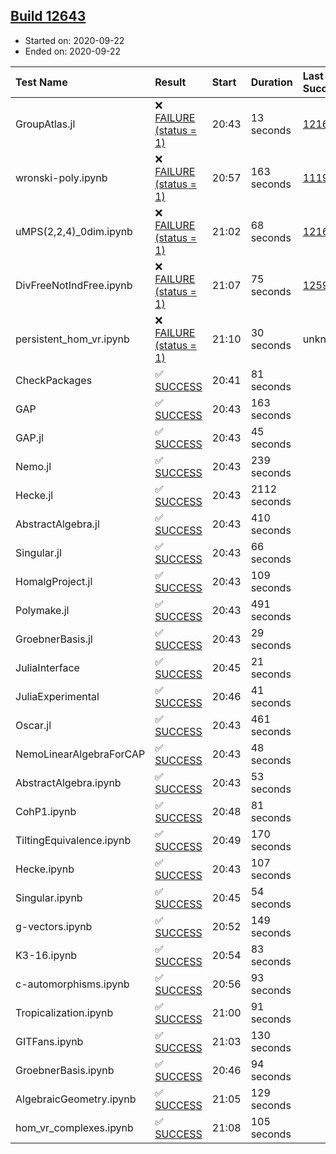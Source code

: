 ## [Build 12643](https://oscarci.mathematik.uni-kl.de/job/oscar/12643/)

* Started on: 2020-09-22
* Ended on: 2020-09-22

| Test Name    | Result | Start | Duration | Last Success | First Failure |
|:-------------|:-------|:------|:---------|:-------------|:--------------|
| GroupAtlas.jl | ❌ [FAILURE (status = 1)](https://oscarci.mathematik.uni-kl.de/job/oscar/12643/artifact/logs/build-12643/GroupAtlas.jl.log) | 20:43 | 13 seconds | [12167](https://oscarci.mathematik.uni-kl.de/job/oscar/12167/) | [12168](https://oscarci.mathematik.uni-kl.de/job/oscar/12168/) |
| wronski-poly.ipynb | ❌ [FAILURE (status = 1)](https://oscarci.mathematik.uni-kl.de/job/oscar/12643/artifact/logs/build-12643/wronski-poly.ipynb.log) | 20:57 | 163 seconds | [11192](https://oscarci.mathematik.uni-kl.de/job/oscar/11192/) | [11193](https://oscarci.mathematik.uni-kl.de/job/oscar/11193/) |
| uMPS(2,2,4)_0dim.ipynb | ❌ [FAILURE (status = 1)](https://oscarci.mathematik.uni-kl.de/job/oscar/12643/artifact/logs/build-12643/uMPS-2-2-4-_0dim.ipynb.log) | 21:02 | 68 seconds | [12167](https://oscarci.mathematik.uni-kl.de/job/oscar/12167/) | [12168](https://oscarci.mathematik.uni-kl.de/job/oscar/12168/) |
| DivFreeNotIndFree.ipynb | ❌ [FAILURE (status = 1)](https://oscarci.mathematik.uni-kl.de/job/oscar/12643/artifact/logs/build-12643/DivFreeNotIndFree.ipynb.log) | 21:07 | 75 seconds | [12594](https://oscarci.mathematik.uni-kl.de/job/oscar/12594/) | [12595](https://oscarci.mathematik.uni-kl.de/job/oscar/12595/) |
| persistent_hom_vr.ipynb | ❌ [FAILURE (status = 1)](https://oscarci.mathematik.uni-kl.de/job/oscar/12643/artifact/logs/build-12643/persistent_hom_vr.ipynb.log) | 21:10 | 30 seconds | unknown | unknown |
| CheckPackages | ✅ [SUCCESS](https://oscarci.mathematik.uni-kl.de/job/oscar/12643/artifact/logs/build-12643/CheckPackages.log) | 20:41 | 81 seconds |  |  |
| GAP | ✅ [SUCCESS](https://oscarci.mathematik.uni-kl.de/job/oscar/12643/artifact/logs/build-12643/GAP.log) | 20:43 | 163 seconds |  |  |
| GAP.jl | ✅ [SUCCESS](https://oscarci.mathematik.uni-kl.de/job/oscar/12643/artifact/logs/build-12643/GAP.jl.log) | 20:43 | 45 seconds |  |  |
| Nemo.jl | ✅ [SUCCESS](https://oscarci.mathematik.uni-kl.de/job/oscar/12643/artifact/logs/build-12643/Nemo.jl.log) | 20:43 | 239 seconds |  |  |
| Hecke.jl | ✅ [SUCCESS](https://oscarci.mathematik.uni-kl.de/job/oscar/12643/artifact/logs/build-12643/Hecke.jl.log) | 20:43 | 2112 seconds |  |  |
| AbstractAlgebra.jl | ✅ [SUCCESS](https://oscarci.mathematik.uni-kl.de/job/oscar/12643/artifact/logs/build-12643/AbstractAlgebra.jl.log) | 20:43 | 410 seconds |  |  |
| Singular.jl | ✅ [SUCCESS](https://oscarci.mathematik.uni-kl.de/job/oscar/12643/artifact/logs/build-12643/Singular.jl.log) | 20:43 | 66 seconds |  |  |
| HomalgProject.jl | ✅ [SUCCESS](https://oscarci.mathematik.uni-kl.de/job/oscar/12643/artifact/logs/build-12643/HomalgProject.jl.log) | 20:43 | 109 seconds |  |  |
| Polymake.jl | ✅ [SUCCESS](https://oscarci.mathematik.uni-kl.de/job/oscar/12643/artifact/logs/build-12643/Polymake.jl.log) | 20:43 | 491 seconds |  |  |
| GroebnerBasis.jl | ✅ [SUCCESS](https://oscarci.mathematik.uni-kl.de/job/oscar/12643/artifact/logs/build-12643/GroebnerBasis.jl.log) | 20:43 | 29 seconds |  |  |
| JuliaInterface | ✅ [SUCCESS](https://oscarci.mathematik.uni-kl.de/job/oscar/12643/artifact/logs/build-12643/JuliaInterface.log) | 20:45 | 21 seconds |  |  |
| JuliaExperimental | ✅ [SUCCESS](https://oscarci.mathematik.uni-kl.de/job/oscar/12643/artifact/logs/build-12643/JuliaExperimental.log) | 20:46 | 41 seconds |  |  |
| Oscar.jl | ✅ [SUCCESS](https://oscarci.mathematik.uni-kl.de/job/oscar/12643/artifact/logs/build-12643/Oscar.jl.log) | 20:43 | 461 seconds |  |  |
| NemoLinearAlgebraForCAP | ✅ [SUCCESS](https://oscarci.mathematik.uni-kl.de/job/oscar/12643/artifact/logs/build-12643/NemoLinearAlgebraForCAP.log) | 20:43 | 48 seconds |  |  |
| AbstractAlgebra.ipynb | ✅ [SUCCESS](https://oscarci.mathematik.uni-kl.de/job/oscar/12643/artifact/logs/build-12643/AbstractAlgebra.ipynb.log) | 20:43 | 53 seconds |  |  |
| CohP1.ipynb | ✅ [SUCCESS](https://oscarci.mathematik.uni-kl.de/job/oscar/12643/artifact/logs/build-12643/CohP1.ipynb.log) | 20:48 | 81 seconds |  |  |
| TiltingEquivalence.ipynb | ✅ [SUCCESS](https://oscarci.mathematik.uni-kl.de/job/oscar/12643/artifact/logs/build-12643/TiltingEquivalence.ipynb.log) | 20:49 | 170 seconds |  |  |
| Hecke.ipynb | ✅ [SUCCESS](https://oscarci.mathematik.uni-kl.de/job/oscar/12643/artifact/logs/build-12643/Hecke.ipynb.log) | 20:43 | 107 seconds |  |  |
| Singular.ipynb | ✅ [SUCCESS](https://oscarci.mathematik.uni-kl.de/job/oscar/12643/artifact/logs/build-12643/Singular.ipynb.log) | 20:45 | 54 seconds |  |  |
| g-vectors.ipynb | ✅ [SUCCESS](https://oscarci.mathematik.uni-kl.de/job/oscar/12643/artifact/logs/build-12643/g-vectors.ipynb.log) | 20:52 | 149 seconds |  |  |
| K3-16.ipynb | ✅ [SUCCESS](https://oscarci.mathematik.uni-kl.de/job/oscar/12643/artifact/logs/build-12643/K3-16.ipynb.log) | 20:54 | 83 seconds |  |  |
| c-automorphisms.ipynb | ✅ [SUCCESS](https://oscarci.mathematik.uni-kl.de/job/oscar/12643/artifact/logs/build-12643/c-automorphisms.ipynb.log) | 20:56 | 93 seconds |  |  |
| Tropicalization.ipynb | ✅ [SUCCESS](https://oscarci.mathematik.uni-kl.de/job/oscar/12643/artifact/logs/build-12643/Tropicalization.ipynb.log) | 21:00 | 91 seconds |  |  |
| GITFans.ipynb | ✅ [SUCCESS](https://oscarci.mathematik.uni-kl.de/job/oscar/12643/artifact/logs/build-12643/GITFans.ipynb.log) | 21:03 | 130 seconds |  |  |
| GroebnerBasis.ipynb | ✅ [SUCCESS](https://oscarci.mathematik.uni-kl.de/job/oscar/12643/artifact/logs/build-12643/GroebnerBasis.ipynb.log) | 20:46 | 94 seconds |  |  |
| AlgebraicGeometry.ipynb | ✅ [SUCCESS](https://oscarci.mathematik.uni-kl.de/job/oscar/12643/artifact/logs/build-12643/AlgebraicGeometry.ipynb.log) | 21:05 | 129 seconds |  |  |
| hom_vr_complexes.ipynb | ✅ [SUCCESS](https://oscarci.mathematik.uni-kl.de/job/oscar/12643/artifact/logs/build-12643/hom_vr_complexes.ipynb.log) | 21:08 | 105 seconds |  |  |
